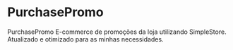 # PurchasePromo
PurchasePromo E-commerce de promoções da loja utilizando SimpleStore. Atualizado e otimizado para as minhas necessidades.
